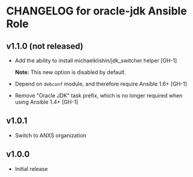 # CHANGELOG for oracle-jdk Ansible Role

## v1.1.0 (not released)

* Add the ability to install michaelklishin/jdk_switcher helper [GH-1]

  **Note:** This new option is disabled by default.
* Depend on `debconf` module, and therefore require Ansible 1.6+ [GH-1]
* Remove "Oracle JDK" task prefix, which is no longer required when using Ansible 1.4+ [GH-1]

## v1.0.1

* Switch to ANXS organization

## v1.0.0

* Initial release

